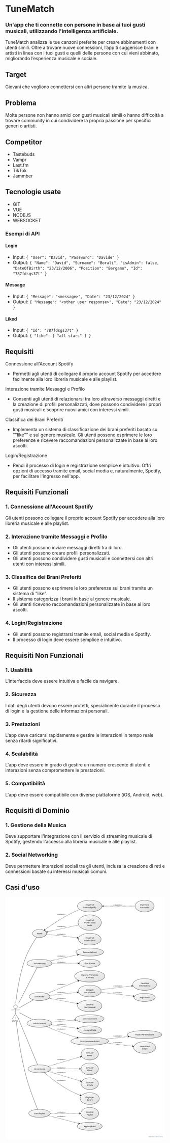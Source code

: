 # TuneMatch
### Un'app che ti connette con persone in base ai tuoi gusti musicali, utilizzando l'intelligenza artificiale.

TuneMatch analizza le tue canzoni preferite per creare abbinamenti con utenti simili. Oltre a trovare nuove connessioni, l’app ti suggerisce brani e artisti in linea con i tuoi gusti e quelli delle persone con cui vieni abbinato, migliorando l’esperienza musicale e sociale.

## Target
Giovani che vogliono connettersi con altri persone tramite la musica.

## Problema
Molte persone non hanno amici con gusti musicali simili o hanno difficoltà a trovare community in cui condividere la propria passione per specifici generi o artisti.

## Competitor
* Tastebuds
* Vampr
* Last.fm
* TikTok
* Jammber

## Tecnologie usate
* GIT
* VUE
* NODEJS
* WEBSOCKET

### Esempi di API

#### Login
* Input: `{ "User": "David", "Password": "Davide" }`
* Output: `{ "Name": "David", "Surname": "Borali", "isAdmin": false, "DateOfBirth": "23/12/2006", "Position": "Bergamo", "Id": "787fdsgs37t" }`

#### Message
* Input: `{ "Message": "<message>", "Date": "23/12/2024" }`
* Output: `{ "Message": "<other user response>", "Date": "23/12/2024" }`

#### Liked
* Input: `{ "Id": "787fdsgs37t" }`
* Output: `{ "like": [ "all stars" ] }`

## Requisiti
Connessione all'Account Spotify

* Permetti agli utenti di collegare il proprio account Spotify per accedere facilmente alla loro libreria musicale e alle playlist.

Interazione tramite Messaggi e Profilo

* Consenti agli utenti di relazionarsi tra loro attraverso messaggi diretti e la creazione di profili personalizzati, dove possono condividere i propri gusti musicali e scoprire nuovi amici con interessi simili.

Classifica dei Brani Preferiti

* Implementa un sistema di classificazione dei brani preferiti basato su ""like"" e sul genere musicale. Gli utenti possono esprimere le loro preferenze e ricevere raccomandazioni personalizzate in base ai loro ascolti.

Login/Registrazione

* Rendi il processo di login e registrazione semplice e intuitivo. Offri opzioni di accesso tramite email, social media e, naturalmente, Spotify, per facilitare l'ingresso nell'app.

## Requisiti Funzionali

### 1. Connessione all'Account Spotify
Gli utenti possono collegare il proprio account Spotify per accedere alla loro libreria musicale e alle playlist.

### 2. Interazione tramite Messaggi e Profilo
* Gli utenti possono inviare messaggi diretti tra di loro.
* Gli utenti possono creare profili personalizzati.
* Gli utenti possono condividere gusti musicali e connettersi con altri utenti con interessi simili.

### 3. Classifica dei Brani Preferiti
* Gli utenti possono esprimere le loro preferenze sui brani tramite un sistema di "like".
* Il sistema categorizza i brani in base al genere musicale.
* Gli utenti ricevono raccomandazioni personalizzate in base ai loro ascolti.

### 4. Login/Registrazione
* Gli utenti possono registrarsi tramite email, social media e Spotify.
* Il processo di login deve essere semplice e intuitivo.

## Requisiti Non Funzionali

### 1. Usabilità
L'interfaccia deve essere intuitiva e facile da navigare.

### 2. Sicurezza
I dati degli utenti devono essere protetti, specialmente durante il processo di login e la gestione delle informazioni personali.

### 3. Prestazioni
L'app deve caricarsi rapidamente e gestire le interazioni in tempo reale senza ritardi significativi.

### 4. Scalabilità
L'app deve essere in grado di gestire un numero crescente di utenti e interazioni senza compromettere le prestazioni.

### 5. Compatibilità
L'app deve essere compatibile con diverse piattaforme (iOS, Android, web).

## Requisiti di Dominio

### 1. Gestione della Musica
Deve supportare l'integrazione con il servizio di streaming musicale di Spotify, gestendo l'accesso alla libreria musicale e alle playlist.

### 2. Social Networking
Deve permettere interazioni sociali tra gli utenti, inclusa la creazione di reti e connessioni basate su interessi musicali comuni.

## Casi d'uso

![YUML](aa67cf3b.jpg)
